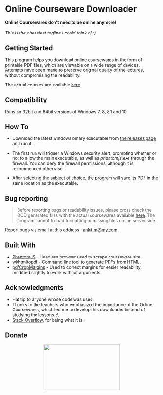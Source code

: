 # Online Courseware Downloader

**Online Coursewares don't need to be online anymore!**</br></br>
*This is the cheesiest tagline I could think of :)*

## Getting Started

This program helps you download online coursewares in the form of printable PDF files, which are viewable on a wide range of devices. Attempts have been made to preserve original quality of the lectures, without compromising the readability.

The actual courses are available [here](http://122.252.249.26:96/forms/frmlogin.aspx).

## Compatibility

Runs on 32bit and 64bit versions of Windows 7, 8, 8.1 and 10.

## How To

 - Download the latest windows binary executable from
   [the releases page](https://github.com/ankit1w/OCD/releases) and run it. 
   
  - The first run will trigger a Windows security alert, prompting whether or not
   to allow the main executable, as well as *phantomjs.exe* through the
   firewall. You can deny the firewall permissions, although
   it is recommended otherwise.
   
   - After selecting the subject of choice, the program will save its PDF in the same location as the executable.

## Bug reporting

> Before reporting bugs or readability issues, please cross check the OCD generated files with the actual coursewares available [here](http://122.252.249.26:96/forms/frmlogin.aspx). The program cannot fix bad formatting or missing files on the server side.

Report bugs via email at this address : [ankit.m@my.com](mailto:ankit.m@my.com?Subject=OCD%20Bug%20Report)

## Built With

* [PhantomJS](https://phantomjs.org/) - Headless browser used to scrape courseware site.
* [wkhtmltopdf](https://wkhtmltopdf.org/) - Command line tool to generate PDFs from HTML.
* [pdfCropMargins](https://github.com/abarker/pdfCropMargins) - Used to correct margins for easier readability, modified slightly to work without arguments.

## Acknowledgments

* Hat tip to anyone whose code was used.
* Thanks to the teachers who emphasized the importance of the Online Coursewares, which led me to develop this downloader instead of studying the lessons. :\
* [Stack Overflow](https://stackoverflow.com/), for being what it is.

## Donate

<p align="center">
  <a href="DONATE.md"><img width="250" height="150" src="https://www.svgrepo.com/show/194260/donate.svg"></a>
</p>
